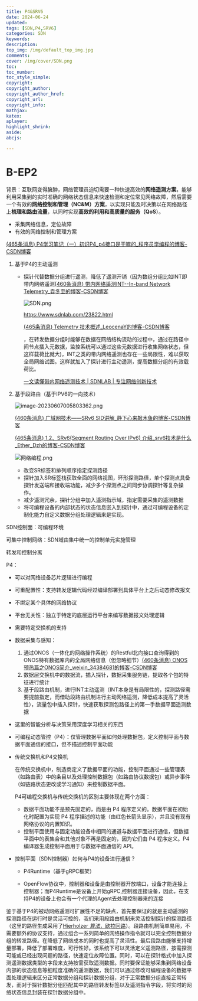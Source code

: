 ```yaml
---
title: P4&SRV6
date: 2024-06-24
updated:
tags: [SDN,P4,SRV6]
categories: SDN
keywords:
description:
top_img: /img/default_top_img.jpg
comments:
cover: /img/cover/SDN.png
toc:
toc_number:
toc_style_simple:
copyright:
copyright_author:
copyright_author_href:
copyright_url:
copyright_info:
mathjax:
katex:
aplayer:
highlight_shrink:
aside:
abcjs:

---
```


# B-EP2

背景：互联网变得臃肿，网络管理员迫切需要一种快速高效的**网络遥测方案**，能够利用采集到的实时准确的网络状态信息来快速检测和定位常见网络故障，然后需要一个有效的**网络控制和管理（NC&M）方案**，以实现只能及时决策以在网络路径上**梳理和路由流量**，以同时实现**高效的利用和高质量的服务（QoS**）。

- 采集网络信息，定位故障
- 有效的网络控制和管理方案

[(465条消息) P4学习笔记（一）初识P4_p4接口是干嘛的_程序员学编程的博客-CSDN博客](https://blog.csdn.net/hjxzb/article/details/91141685?ops_request_misc=%7B%22request%5Fid%22%3A%22168753985816782427413509%22%2C%22scm%22%3A%2220140713.130102334..%22%7D&request_id=168753985816782427413509&biz_id=0&utm_medium=distribute.pc_search_result.none-task-blog-2~all~sobaiduend~default-2-91141685-null-null.142^v88^control_2,239^v2^insert_chatgpt&utm_term=P4&spm=1018.2226.3001.4187)

1. 基于P4的主动遥测
   - 探针代替数据分组进行遥测，降低了遥测开销（因为数组分组比如INT即带内网络遥测[(460条消息) 带内网络遥测INT--In-band Network Telemetry_袁冬至的博客-CSDN博客](https://blog.csdn.net/weixin_47104688/article/details/123229563?ops_request_misc=%7B%22request%5Fid%22%3A%22168606788516800222871187%22%2C%22scm%22%3A%2220140713.130102334..%22%7D&request_id=168606788516800222871187&biz_id=0&utm_medium=distribute.pc_search_result.none-task-blog-2~all~sobaiduend~default-1-123229563-null-null.142^v88^control_2,239^v2^insert_chatgpt&utm_term=INT带内&spm=1018.2226.3001.4187)
   
     ![SDN.png](https://s2.loli.net/2024/06/24/pdxWMcIf7mgeRLJ.jpg)
   
     https://www.sdnlab.com/23822.html
   
     [(465条消息) Telemetry 技术概述_LeocenaY的博客-CSDN博客](https://blog.csdn.net/changqing1234/article/details/103669835?spm=1001.2101.3001.6661.1&utm_medium=distribute.pc_relevant_t0.none-task-blog-2~default~BlogCommendFromBaidu~Rate-1-103669835-blog-123229563.235^v38^pc_relevant_anti_t3&depth_1-utm_source=distribute.pc_relevant_t0.none-task-blog-2~default~BlogCommendFromBaidu~Rate-1-103669835-blog-123229563.235^v38^pc_relevant_anti_t3&utm_relevant_index=1)
   
     ，在转发数据分组时能够在数据在网络结构流动的过程中，通过在路径中间节点插入元数据，监控系统可以通过这些元数据进行收集网络状态，但这样载荷比就大)，INT之类的带内网络遥测也存在一些局限性，难以获取全局网络试图。这样就加入了探针进行主动遥测，提高数据分组的有效载荷比。
   
     [一文读懂带内网络遥测技术 | SDNLAB | 专注网络创新技术](https://www.sdnlab.com/23822.html)
   
2. 基于段路由（基于IPV6的一向技术）

   

   ![image-20230607005803362.png](https://s2.loli.net/2024/06/26/CJNZUQIAzHT2E6O.png)

   [(460条消息) 广域网技术——SRv6 SID讲解_静下心来敲木鱼的博客-CSDN博客](https://blog.csdn.net/m0_49864110/article/details/123591943?ops_request_misc=%7B%22request%5Fid%22%3A%22168606977016800225513092%22%2C%22scm%22%3A%2220140713.130102334..%22%7D&request_id=168606977016800225513092&biz_id=0&utm_medium=distribute.pc_search_result.none-task-blog-2~all~top_positive~default-1-123591943-null-null.142^v88^control_2,239^v2^insert_chatgpt&utm_term=SRV6&spm=1018.2226.3001.4187)

   [(465条消息) 1.2、SRv6(Segment Routing Over IPv6) 介绍_srv6技术是什么_Ether_Dzh的博客-CSDN博客](https://blog.csdn.net/Ether_Dzh/article/details/119847548?ops_request_misc=%7B%22request%5Fid%22%3A%22168754187716800227440687%22%2C%22scm%22%3A%2220140713.130102334..%22%7D&request_id=168754187716800227440687&biz_id=0&utm_medium=distribute.pc_search_result.none-task-blog-2~all~top_click~default-2-119847548-null-null.142^v88^control_2,239^v2^insert_chatgpt&utm_term=SRV6&spm=1018.2226.3001.4187)

   ![网络编程.png](https://s2.loli.net/2024/06/24/zMpDeVWXRC46Fnd.jpg)
   
   - 改变SR标签和排列顺序指定探测路径
   - 探针加入SR标签栈获取全面的网络视图，环形探测路径，单个探测点具备探针发送端和接收端功能，减少多个探测点之间同步协调探针等复杂操作。
   - 减少遥测冗余，探针分组中加入遥测指示域，指定需要采集的遥测数据
   - 将可编程设备的内部状态的状态信息嵌入到探针中，通过可编程设备的定制化能力自定义数据分组处理逻辑来是实现。

SDN控制面：可编程环境

可集中控制网络：SDN域由集中统一的控制单元实施管理

转发和控制分离

P4：

- 可以对网络设备芯片逻辑进行编程

- 可重配置性：支持转发逻辑代码经过编译部署到具体平台上之后动态修改报文

- 不绑定某个具体的网络协议

- 平台无关性：独立于特定的底层运行平台来编写数据报文处理逻辑

- 需要特定交换机的支持

- 数据采集与感知：

  1. 通过ONOS（一体化的网络操作系统）的Restful北向接口查询得到的ONOS特有数据库内的全局网络信息（但忽略细节）[(460条消息) ONOS预热篇之ONOS简介_weixin_34384681的博客-CSDN博客](https://blog.csdn.net/weixin_34384681/article/details/91849632?ops_request_misc=%7B%22request%5Fid%22%3A%22168606907716800227458444%22%2C%22scm%22%3A%2220140713.130102334..%22%7D&request_id=168606907716800227458444&biz_id=0&utm_medium=distribute.pc_search_result.none-task-blog-2~all~baidu_landing_v2~default-6-91849632-null-null.142^v88^control_2,239^v2^insert_chatgpt&utm_term=ONOS&spm=1018.2226.3001.4187)
  2. 数据层交换机中的数据流，插入探针，数据采集服务链，提取各个包的特征进行统计
  3. 基于段路由机制，进行INT主动遥测（INT本身是有局限性的，探测路径需要提前指定，而借助段路由机制进行主动网络遥测，降低成本提高了灵活性），流量包中插入探针，快速获取探测包路径上的第一手数据平面遥测数据

- 这里的智能分析与决策采用深度学习相关的东西

- 可编程动态管控（P4）：仅管理数据平面如何处理数据包，定义控制平面与数据平面通信的接口，但不描述控制平面功能

- 传统交换机和P4交换机

  在传统交换机中，制造商定义了数据平面的功能，控制平面通过一些管理表（如路由表）中的条目以及处理控制数据包（如路由协议数据包）或异步事件（如链路状态更改或学习通知）来控制数据平面。

  P4可编程交换机与传统交换机的区别主要体现在两个方面：

  - 数据平面功能不是预先固定的，而是由 P4 程序定义的。数据平面在初始化时配置为实现 P4 程序描述的功能（由红色长箭头显示），并且没有现有网络协议的内置知识。
  - 控制平面使用与固定功能设备中相同的通道与数据平面进行通信，但数据平面中的表集合和其他对象不再是固定的，因为它们由 P4 程序定义。P4 编译器生成控制平面用于与数据平面通信的 API。

- 控制平面（SDN控制器）如何与P4的设备进行通信？

  - P4Runtime（基于gRPC框架）

  - OpenFlow协议中，控制器和设备是由控制器开放端口，设备才能连接上控制器；而P4Runtime是设备上开始gRPC,控制器连接设备，因此，在支持P4的设备上也会有一个代理的Agent去处理控制器来的连接

    

鉴于基于P4的被动网络遥测可扩展性不足的缺点，首先要保证的就是主动遥测的探测路径在运行时是灵活可控的，我们采用段路由机制来灵活控制探针的探测路径（这里的路径生成采用了[Hierholzer *算法*，欧拉回路](https://blog.csdn.net/KCDCY/article/details/124732427?ops_request_misc=%7B%22request%5Fid%22%3A%22168606887816800222897225%22%2C%22scm%22%3A%2220140713.130102334..%22%7D&request_id=168606887816800222897225&biz_id=0&utm_medium=distribute.pc_search_result.none-task-blog-2~all~sobaiduend~default-1-124732427-null-null.142^v88^control_2,239^v2^insert_chatgpt&utm_term=欧拉通路算法)）。段路由机制简单易用，不需要额外的协议支持，通过组合一系列简单的网络操作指令就可以完全控制数据分组的转发路径。在降低了网络成本的同时也提高了灵活性。最后段路由能够支持增量部署，降低了部署难度，可行性好。该系统下可以灵活定义遥测路径，按需探测可能或已经出现问题的路径，快速定位故障位置。同时，可以在探针格式中加入探测遥测数据类型的字段来支持按需获取遥测数据。同时要保证能够采集到网络设备内部的状态信息等细粒度准确的遥测数据，我们可以通过修改可编程设备的数据平面处理逻辑来区分正常数据分组和探针数据分组，对于正常数据分组直接正常转发，而对于探针数据分组匹配其中的路径转发标签以及遥测指令字段，将实时的网络状态信息封装在探针数据分组中。